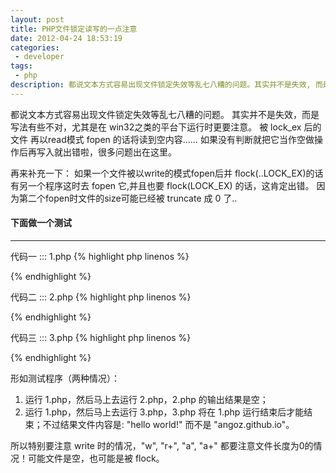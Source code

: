 ```yaml
---
layout: post
title: PHP文件锁定读写的一点注意
date: 2012-04-24 18:53:19
categories:
 - developer
tags:
 - php
description: 都说文本方式容易出现文件锁定失效等乱七八糟的问题。其实并不是失效, 而是写法有些不对, 尤其是在 win32之类的平台下运行时更要注意。被 lock_ex 后的文件 再以read模式 fopen 的话将读到空内容……
---
```


都说文本方式容易出现文件锁定失效等乱七八糟的问题。
其实并不是失效，而是写法有些不对，尤其是在 win32之类的平台下运行时更要注意。
被 lock_ex 后的文件 再以read模式 fopen 的话将读到空内容……
如果没有判断就把它当作空做操作后再写入就出错啦，很多问题出在这里。

再来补充一下：
如果一个文件被以write的模式fopen后并 flock(..LOCK_EX)的话
有另一个程序这时去 fopen 它,并且也要 flock(LOCK_EX) 的话，这肯定出错。
因为第二个fopen时文件的size可能已经被 truncate 成 0 了..

#### 下面做一个测试
- - -

代码一 ::: 1.php
{% highlight php linenos %}
<?php
$fd = fopen("./foobar.txt", "w");
flock($fd, LOCK_EX);
sleep(10);
fwrite($fd, "angoz.github.io");
flock($fd, LOCK_UN);
fclose($fd);
?>
{% endhighlight %}

代码二 ::: 2.php
{% highlight php linenos %}
<?php
$fd = fopen("./foobar.txt", "r");
echo fread($fd, 512);
fclose($fd);
?>
{% endhighlight %}

代码三  ::: 3.php
{% highlight php linenos %}
<?php
if ($fd = @fopen("./foobar.txt", "r+")) {
    flock($fd, LOCK_EX);
    fseek($fd, 0, SEEK_END);
    fwrite($fd, "hello world!");
    flock($fd, LOCK_UN);
    fclose($fd);
}
?>
{% endhighlight %}

形如测试程序（两种情况）：
1. 运行 1.php，然后马上去运行 2.php，2.php 的输出结果是空；
2. 运行 1.php，然后马上去运行 3.php，3.php 将在 1.php 运行结束后才能结束；不过结果文件内容是: "hello world!" 而不是 "angoz.github.io"。

所以特别要注意 write 时的情况，"w", "r+", "a", "a+" 都要注意文件长度为0的情况！可能文件是空，也可能是被 flock。
